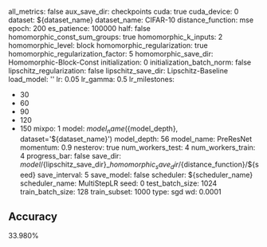 all_metrics: false
aux_save_dir: checkpoints
cuda: true
cuda_device: 0
dataset: ${dataset_name}
dataset_name: CIFAR-10
distance_function: mse
epoch: 200
es_patience: 100000
half: false
homomorphic_const_sum_groups: true
homomorphic_k_inputs: 2
homomorphic_level: block
homomorphic_regularization: true
homomorphic_regularization_factor: 5
homomorphic_save_dir: Homomorphic-Block-Const
initialization: 0
initialization_batch_norm: false
lipschitz_regularization: false
lipschitz_save_dir: Lipschitz-Baseline
load_model: ''
lr: 0.05
lr_gamma: 0.5
lr_milestones:
- 30
- 60
- 90
- 120
- 150
mixpo: 1
model: ${model_name}(${model_depth}, dataset='${dataset_name}')
model_depth: 56
model_name: PreResNet
momentum: 0.9
nesterov: true
num_workers_test: 4
num_workers_train: 4
progress_bar: false
save_dir: ${model}/${lipschitz_save_dir}_${homomorphic_save_dir}/${distance_function}/${seed}
save_interval: 5
save_model: false
scheduler: ${scheduler_name}
scheduler_name: MultiStepLR
seed: 0
test_batch_size: 1024
train_batch_size: 128
train_subset: 1000
type: sgd
wd: 0.0001

## Accuracy
 33.980%